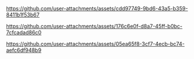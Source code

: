 

https://github.com/user-attachments/assets/cdd97749-9bd6-43a5-b359-8411b1f53b67

https://github.com/user-attachments/assets/176c6e0f-d8a7-45ff-b0bc-7cfcadad86c0

https://github.com/user-attachments/assets/05ea65f8-3cf7-4ecb-bc74-aefc6df948b9
